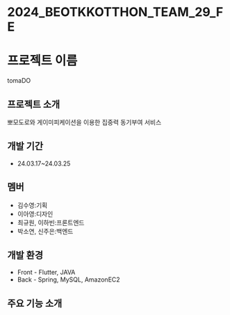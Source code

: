 # 2024_BEOTKKOTTHON_TEAM_29_FE

# 프로젝트 이름
tomaDO
## 프로젝트 소개
뽀모도로와 게이미피케이션을 이용한 집중력 동기부여 서비스
## 개발 기간
* 24.03.17~24.03.25
## 멤버
*  김수영:기획
*  이아영:디자인
*  최규원, 이하빈:프론트엔드
*  박소연, 신주은:백엔드
## 개발 환경
* Front - Flutter, JAVA
* Back - Spring, MySQL, AmazonEC2
## 주요 기능 소개
